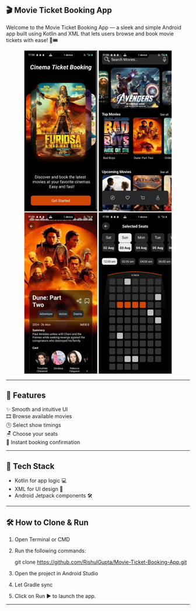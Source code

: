 ## 🎬 Movie Ticket Booking App

Welcome to the Movie Ticket Booking App — a sleek and simple Android app built using Kotlin and XML that lets users browse and book movie tickets with ease! 🍿🎟️
<div align="center">
   <img src="https://github.com/RishulGupta/Movie-Ticket-Booking-App/blob/74ea66227fe83ce55a388df305f37355d7398571/WhatsApp%20Image%202025-08-02%20at%2017.43.33_b032c29b.jpg" width=200>
<img src="https://github.com/RishulGupta/Movie-Ticket-Booking-App/blob/74ea66227fe83ce55a388df305f37355d7398571/WhatsApp%20Image%202025-08-02%20at%2017.43.33_53478ef2.jpg" width=200>



<img src="https://github.com/RishulGupta/Movie-Ticket-Booking-App/blob/74ea66227fe83ce55a388df305f37355d7398571/WhatsApp%20Image%202025-08-02%20at%2017.43.34_55507458.jpg" width=200>

<img src="https://github.com/RishulGupta/Movie-Ticket-Booking-App/blob/74ea66227fe83ce55a388df305f37355d7398571/WhatsApp%20Image%202025-08-02%20at%2017.43.34_c4480a55.jpg" width=200>
</div>


------------------------------------------------------------
## 🚀 Features

✨ Smooth and intuitive UI  
🎞️ Browse available movies  
🕒 Select show timings  
🪑 Choose your seats  
📩 Instant booking confirmation  

------------------------------------------------------------
## 📲 Tech Stack

- Kotlin for app logic 💻  
- XML for UI design 🎨  
- Android Jetpack components 🛠️

------------------------------------------------------------
## 🛠️ How to Clone & Run

1. Open Terminal or CMD
2. Run the following commands:

   git clone https://github.com/RishulGupta/Movie-Ticket-Booking-App.git
3. Open the project in Android Studio
4. Let Gradle sync
5. Click on Run ▶️ to launch the app.

------------------------------------------------------------

